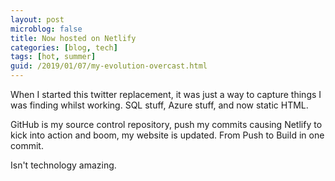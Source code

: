```yaml
---
layout: post
microblog: false
title: Now hosted on Netlify
categories: [blog, tech]
tags: [hot, summer]
guid: /2019/01/07/my-evolution-overcast.html
---
```

When I started this twitter replacement, it was just a way to capture things I was finding whilst working. SQL stuff, Azure stuff, and now static HTML. 

GitHub is my source control repository, push my commits causing Netlify to kick into action and boom, my website is updated. From Push to Build in one commit. 

Isn't technology amazing.
